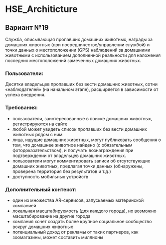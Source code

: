 # HSE_Architicture

## Вариант №19
Служба, описывающая пропавших домашних животных, награды за домашних животных (при посредничестве/управлении службой) и точки данных о местоположении (GPS) наблюдений за домашними животными с использованием дополненной реальности для наложения последних местоположений замеченных домашних животных.

### Пользователи: 
Десятки владельцев пропавших без вести домашних животных, сотни «наблюдателей» (на начальном этапе), расширяется в зависимости от успеха внедрения.

### Требования:
- пользователи, заинтересованные в поиске домашних животных, регистрируются на сайте
- любой может увидеть список пропавших без вести домашних животных рядом с ним
- лица, ищущие домашних животных, могут публиковать сообщения о том, что домашнее животное найдено (с обязательным фотодоказательством), и получать вознаграждения при подтверждении от владельцев домашних животных.
- пользователи могут комментировать записи об отсутствующих домашних животных, предлагая точки данных (обнаружены, проверена территория без результатов и т.д.)
- доступность мобильных устройств

### Дополнительный контекст:
- один из множества AR-сервисов, запускаемых материнской компанией
- локальная масштабируемость (для каждого города), но возможно масштабирование на другие города
- компания хочет создать более крупное социальное сообщество вокруг домашних животных
- потенциальный доход от рекламы от таких партнеров, как зоомагазины, может составить миллионы

